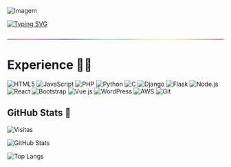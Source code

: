 ![Imagem](https://media.licdn.com/dms/image/v2/D4D16AQFbFboUpcNcUA/profile-displaybackgroundimage-shrink_200_800/profile-displaybackgroundimage-shrink_200_800/0/1684259456252?e=2147483647&v=beta&t=OZ8QNzv0ZyfmU_72Ki4s_GOeWRtl64mj5-WaP4d1h1o)

[![Typing SVG](https://readme-typing-svg.demolab.com?font=Pixel&duration=1500&pause=1000&center=true&vCenter=true&width=435&lines=Hi%2C+guys+%F0%9F%91%8B;I'm+Gabriel+Silva+(Brazillian).+%F0%9F%87%A7%F0%9F%87%B7;I'm+a+Software+Engineering+student+%F0%9F%91%A8%F0%9F%8F%BB%E2%80%8D%F0%9F%92%BB+)](https://git.io/typing-svg)

![Linear](https://github.com/manulthanura/manulthanura/blob/main/GradientLine.gif)
# Experience 👨‍💻

![HTML5](https://img.icons8.com/color/48/000000/html-5.png)
![JavaScript](https://img.icons8.com/color/48/000000/javascript.png)
![PHP](https://img.icons8.com/color/48/000000/php.png)
![Python](https://img.icons8.com/color/48/000000/python.png)
![C](https://img.icons8.com/color/48/000000/c.png)
![Django](https://img.icons8.com/color/48/000000/django.png)
![Flask](https://img.icons8.com/color/48/000000/flask.png)
![Node.js](https://img.icons8.com/color/48/000000/nodejs.png)
![React](https://img.icons8.com/color/48/000000/react-native.png)
![Bootstrap](https://img.icons8.com/color/48/000000/bootstrap.png)
![Vue.js](https://img.icons8.com/color/48/000000/vue-js.png)
![WordPress](https://img.icons8.com/color/48/000000/wordpress.png)
![AWS](https://img.icons8.com/color/48/000000/amazon-web-services.png)
![Git](https://img.icons8.com/color/48/000000/git.png)

## GitHub Stats 🌟
![Visitas](https://komarev.com/ghpvc/?username=GabrielSilva87)

![GitHub Stats](https://github-readme-stats.vercel.app/api?username=GabrielSilva87&show_icons=true&theme=radical) 

   <img alt="Top Langs" height="150px" src="https://github-readme-stats.vercel.app/api/top-langs/?username=GabrielSilva87&layout=compact&count_private=true&show_icons=true&theme=tokyonight" /> 
